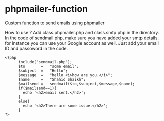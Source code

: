 phpmailer-function
==================

Custom function to send emails using phpmailer

How to use ?
Add class.phpmailer.php and class.smtp.php in the directory. In the code of sendmail.php, make sure you have added your smtp details.
for instance you can use your Google account as well. Just add your email ID and passoword in the code.
```
<?php 
      include("sendmail.php");
      $to       =   "some email";
      $subject  =   "Hello";
      $message  =   "hello <i>how are you.</i>";
      $name     =   "Shahid Shaikh";
      $mailsend =   sendmail($to,$subject,$message,$name);
      if($mailsend==1){
        echo '<h2>email sent.</h2>';
      }
      else{
        echo '<h2>There are some issue.</h2>';
      }
?>
```
